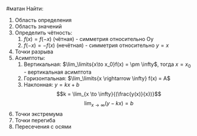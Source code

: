 #матан 
Найти:
1. Область определения
2. Область значений
3. Определить чётность:
	1. $f(x) = f(-x)$ (чётная) - симметрия относительно Oy
	2. $f(-x) = -f(x)$ (нечётная) - симметрия относительно $y = x$
4. Точки разрыва
5. Асимптоты:
	1. Вертикальная: $\lim_\limits{x\to x_0}f(x) = \pm \infty$, тогда $x = x_0$ - вертикальная асимптота
	2. Горизонтальная: $\lim_\limits{x \rightarrow \infty} f(x) = A$
	3. Наклонная: $y = kx + b$
	$$k = \lim_{x \to \infty}{(\frac{y(x)}{x})}$$
	$$\lim_{x \to \infty}{(y - kx)} = b$$
6. Точки экстремума
7. Точки перегиба
8. Пересечения с осями